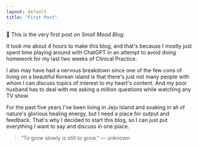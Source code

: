 ```yaml
---
layout: default
title: "First Post"
---
```


🌱 This is the very first post on *Small Mood Blog*.

It took me about 4 hours to make this blog, and that's because I mostly just spent time playing around with ChatGPT in an attempt to avoid doing homework for my last two weeks of Clinical Practice.

I also may have had a nervous breakdown since one of the few cons of living on a beautiful Korean island is that there's just not many people with whom I can discuss topics of interest to my heart's content. And my poor husband has to deal with me asking a million questions while watching any TV show. 

For the past five years I've been living in Jeju Island and soaking in all of nature's glorious healing energy, but I need a place for output and feedback. That's why I decided to start this blog, so I can just put everything I want to say and discuss in one place. 

> “To grow slowly is still to grow.” — unknown
